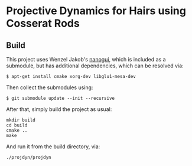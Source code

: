 # Projective Dynamics for Hairs using Cosserat Rods

## Build
This project uses Wenzel Jakob's [nanogui](https://github.com/wjakob/nanogui), which is included as a submodule,
but has additional dependencies, which can be resolved via:

    $ apt-get install cmake xorg-dev libglu1-mesa-dev

Then collect the submodules using:

    $ git submodule update --init --recursive

After that, simply build the project as usual:

	mkdir build
	cd build
	cmake ..
	make

And run it from the build directory, via:

	./projdyn/projdyn
